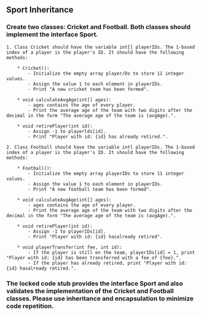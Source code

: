 ## Sport Inheritance
### Create two classes: Cricket and Football. Both classes should implement the interface Sport.

```
1. Class Cricket should have the variable int[] playerIDs. The 1-based index of a player is the player's ID. It should have the following methods:

    * Cricket(): 
        - Initialize the empty array player/Ds to store 11 integer values. 
        - Assign the value 1 to each element in playerIDs. 
        - Print "A new cricket team has been formed".
        
    * void calculateAvgAge(int[] ages):
        - ages contains the age of every player. 
        - Print the average age of the team with two digits after the decimal in the form "The average age of the team is (avgAge).".
        
    * void retirePlayer(int id):
        - Assign -1 to playerlds[id]. 
        - Print "Player with id: {id} has already retired.". 
  ```

```
2. Class Football should have the variable intl playerIDs. The 1-based index of a player is the player's ID. It should have the following methods:

    * Football():
        - Initialize the empty array playerIDs to store 11 integer values.
        - Assign the value 1 to each element in playerIDs. 
        - Print "A new football team has been formed".
        
    * void calculateAvgAge(int[] ages):
        - ages contains the age of every player. 
        - Print the average age of the team with two digits after the decimal in the form "The average age of the team is (avgAge).".
        
    * void retirePlayer(int id): 
        - Assign -1 to playerIDs[id]. 
        - Print "Player with id: {id} hasalready retired". 
    
    * void playerTransfer(int fee, int id): 
        - If the player is still on the team, playerIDs[id] = 1, print "Player with id: {id} has been transferred with a fee of {fee}.". 
        - If the player has already retired, print "Player with id: {id} hasalready retired.".
```

### The locked code stub provides the interface Sport and also validates the implementation of the Cricket and Football classes. Please use inheritance and encapsulation to minimize code repetition.
